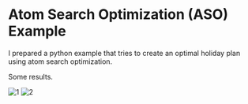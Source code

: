 # Atom Search Optimization (ASO) Example
I prepared a python example that tries to create an optimal holiday plan using atom search optimization.

Some results.

![1](https://github.com/ysufyalcin/Atomic_Search_Optimization_Example/assets/93860717/823acb18-a5a9-4e13-a991-1b10b62b25f9)
![2](https://github.com/ysufyalcin/Atomic_Search_Optimization_Example/assets/93860717/7d7a101c-59e3-4944-b245-3cceabfd66be)


